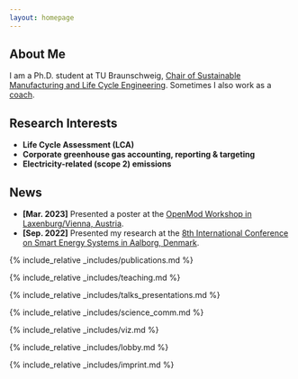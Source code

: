 ```yaml
---
layout: homepage
---
```


## About Me

I am a Ph.D. student at TU Braunschweig, <a href="https://www.tu-braunschweig.de/en/iwf/nplce">Chair of Sustainable Manufacturing and Life Cycle Engineering</a>. Sometimes I also work as a <a href="https://www.malteschaefer.com/">coach</a>.

## Research Interests

- **Life Cycle Assessment (LCA)**
- **Corporate greenhouse gas accounting, reporting & targeting**
- **Electricity-related (scope 2) emissions**

## News

- **[Mar. 2023]** Presented a poster at the <a href="https://forum.openmod.org/t/registrations-now-open-for-vienna-laxenburg-workshop-in-march-2023/3606/5">OpenMod Workshop in Laxenburg/Vienna, Austria</a>.
- **[Sep. 2022]** Presented my research at the <a href="https://smartenergysystems.eu/2022-2/">8th International Conference on Smart Energy Systems in Aalborg, Denmark</a>.

{% include_relative _includes/publications.md %}

{% include_relative _includes/teaching.md %}

{% include_relative _includes/talks_presentations.md %}

{% include_relative _includes/science_comm.md %}

{% include_relative _includes/viz.md %}

{% include_relative _includes/lobby.md %}

{% include_relative _includes/imprint.md %}
